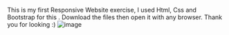 This is my first Responsive Website exercise, I used Html, Css and Bootstrap for this . Download the files then open it with any browser. Thank you for looking :)
![image](https://user-images.githubusercontent.com/85216724/135766441-4ba57811-e55d-4c08-bb4e-2a733fc04b4c.png)
